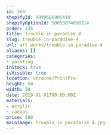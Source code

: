 ```yaml
---
id: 364
shopifyId: 9999666905418
shopifyOptionId: 50053874090314
order: 225
title: Trouble in paradise 4
slug: trouble-in-paradise-4
url: art-works/trouble-in-paradise-4
aliases: []
categories:
- painting
inStock: true
isVisible: true
location: Ukraine/PrintPro
height: 50
width: 50
date: 2019-01-01T00:00:00Z
materials:
- acrylic
- canvas
price: 500
mainImage: trouble_in_paradaise_4.jpg
---
```

